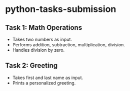 # python-tasks-submission

## Task 1: Math Operations

- Takes two numbers as input.
- Performs addition, subtraction, multiplication, division.
- Handles division by zero.

## Task 2: Greeting

- Takes first and last name as input.
- Prints a personalized greeting.
